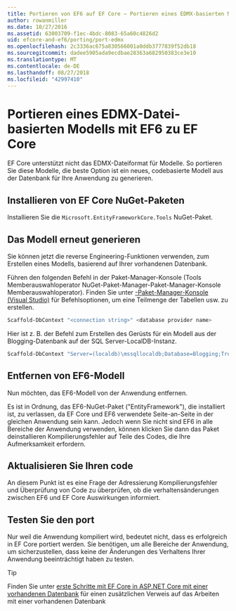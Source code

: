 ```yaml
---
title: Portieren von EF6 auf EF Core – Portieren eines EDMX-basierten Modells
author: rowanmiller
ms.date: 10/27/2016
ms.assetid: 63003709-f1ec-4bdc-8083-65a60c4826d2
uid: efcore-and-ef6/porting/port-edmx
ms.openlocfilehash: 2c3336ac675a830566001a0ddb3777839f52db18
ms.sourcegitcommit: dadee5905ada9ecdbae28363a682950383ce3e10
ms.translationtype: MT
ms.contentlocale: de-DE
ms.lasthandoff: 08/27/2018
ms.locfileid: "42997410"
---
```

# <a name="porting-an-ef6-edmx-based-model-to-ef-core"></a>Portieren eines EDMX-Datei-basierten Modells mit EF6 zu EF Core

EF Core unterstützt nicht das EDMX-Dateiformat für Modelle. So portieren Sie diese Modelle, die beste Option ist ein neues, codebasierte Modell aus der Datenbank für Ihre Anwendung zu generieren.

## <a name="install-ef-core-nuget-packages"></a>Installieren von EF Core NuGet-Paketen

Installieren Sie die `Microsoft.EntityFrameworkCore.Tools` NuGet-Paket.

## <a name="regenerate-the-model"></a>Das Modell erneut generieren

Sie können jetzt die reverse Engineering-Funktionen verwenden, zum Erstellen eines Modells, basierend auf Ihrer vorhandenen Datenbank.

Führen den folgenden Befehl in der Paket-Manager-Konsole (Tools Memberauswahloperator NuGet-Paket-Manager-Paket-Manager-Konsole Memberauswahloperator). Finden Sie unter [-Paket-Manager-Konsole (Visual Studio)](../../core/miscellaneous/cli/powershell.md) für Befehlsoptionen, um eine Teilmenge der Tabellen usw. zu erstellen.

``` powershell
Scaffold-DbContext "<connection string>" <database provider name>
```

Hier ist z. B. der Befehl zum Erstellen des Gerüsts für ein Modell aus der Blogging-Datenbank auf der SQL Server-LocalDB-Instanz.

``` powershell
Scaffold-DbContext "Server=(localdb)\mssqllocaldb;Database=Blogging;Trusted_Connection=True;" Microsoft.EntityFrameworkCore.SqlServer
```

## <a name="remove-ef6-model"></a>Entfernen von EF6-Modell

Nun möchten, das EF6-Modell von der Anwendung entfernen.

Es ist in Ordnung, das EF6-NuGet-Paket ("EntityFramework"), die installiert ist, zu verlassen, da EF Core und EF6 verwendete Seite-an-Seite in der gleichen Anwendung sein kann. Jedoch wenn Sie nicht sind EF6 in alle Bereiche der Anwendung verwenden, können klicken Sie dann das Paket deinstallieren Kompilierungsfehler auf Teile des Codes, die Ihre Aufmerksamkeit erfordern.

## <a name="update-your-code"></a>Aktualisieren Sie Ihren code

An diesem Punkt ist es eine Frage der Adressierung Kompilierungsfehler und Überprüfung von Code zu überprüfen, ob die verhaltensänderungen zwischen EF6 und EF Core Auswirkungen informiert.

## <a name="test-the-port"></a>Testen Sie den port

Nur weil die Anwendung kompiliert wird, bedeutet nicht, dass es erfolgreich in EF Core portiert werden. Sie benötigen, um alle Bereiche der Anwendung, um sicherzustellen, dass keine der Änderungen des Verhaltens Ihrer Anwendung beeinträchtigt haben zu testen.

> [!TIP]
> Finden Sie unter [erste Schritte mit EF Core in ASP.NET Core mit einer vorhandenen Datenbank](xref:core/get-started/aspnetcore/existing-db) für einen zusätzlichen Verweis auf das Arbeiten mit einer vorhandenen Datenbank 
